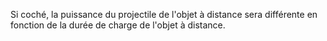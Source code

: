 Si coché, la puissance du projectile de l'objet à distance sera différente en fonction de la durée de charge de l'objet à distance.
